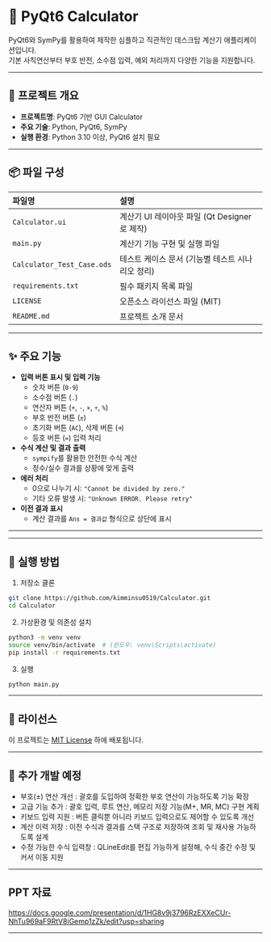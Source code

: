 # 🧮 PyQt6 Calculator

PyQt6와 SymPy를 활용하여 제작한 심플하고 직관적인 데스크탑 계산기 애플리케이션입니다.  
기본 사칙연산부터 부호 반전, 소수점 입력, 예외 처리까지 다양한 기능을 지원합니다.

---

## 📄 프로젝트 개요

- **프로젝트명**: PyQt6 기반 GUI Calculator
- **주요 기술**: Python, PyQt6, SymPy
- **실행 환경**: Python 3.10 이상, PyQt6 설치 필요

---

## 📦 파일 구성

| 파일명 | 설명 |
|:------|:----|
| `Calculator.ui` | 계산기 UI 레이아웃 파일 (Qt Designer로 제작) |
| `main.py` | 계산기 기능 구현 및 실행 파일 |
| `Calculator_Test_Case.ods` | 테스트 케이스 문서 (기능별 테스트 시나리오 정리) |
| `requirements.txt` | 필수 패키지 목록 파일 |
| `LICENSE` | 오픈소스 라이선스 파일 (MIT) |
| `README.md` | 프로젝트 소개 문서 |

---

## ✨ 주요 기능

- **입력 버튼 표시 및 입력 기능**
  - 숫자 버튼 (`0-9`)
  - 소수점 버튼 (`.`)
  - 연산자 버튼 (`+`, `-`, `×`, `÷`, `%`)
  - 부호 반전 버튼 (`±`)
  - 초기화 버튼 (`AC`), 삭제 버튼 (`⌫`)
  - 등호 버튼 (`=`) 입력 처리
- **수식 계산 및 결과 출력**
  - `sympify`를 활용한 안전한 수식 계산
  - 정수/실수 결과를 상황에 맞게 출력
- **에러 처리**
  - 0으로 나누기 시: `"Cannot be divided by zero."`
  - 기타 오류 발생 시: `"Unknown ERROR. Please retry"`
- **이전 결과 표시**
  - 계산 결과를 `Ans = 결과값` 형식으로 상단에 표시

---

---

## 🚀 실행 방법

1. 저장소 클론
```bash
git clone https://github.com/kimminsu0519/Calculator.git
cd Calculator
```

2. 가상환경 및 의존성 설치
```bash
python3 -m venv venv
source venv/bin/activate  # (윈도우: venv\Scripts\activate)
pip install -r requirements.txt
```

3. 실행
```bash
python main.py
```

---

## 📜 라이선스

이 프로젝트는 [MIT License](./LICENSE) 하에 배포됩니다.

---

## 📌 추가 개발 예정

- 부호(±) 연산 개선 : 괄호를 도입하여 정확한 부호 연산이 가능하도록 기능 확장
- 고급 기능 추가 : 괄호 입력, 루트 연산, 메모리 저장 기능(M+, MR, MC) 구현 계획
- 키보드 입력 지원 : 버튼 클릭뿐 아니라 키보드 입력으로도 제어할 수 있도록 개선
- 계산 이력 저장 : 이전 수식과 결과를 스택 구조로 저장하여 조회 및 재사용 가능하도록 설계
- 수정 가능한 수식 입력창 : QLineEdit를 편집 가능하게 설정해, 수식 중간 수정 및 커서 이동 지원

---

## PPT 자료
https://docs.google.com/presentation/d/1HG8v9j3796RzEXXeCUr-NhTu969aF9RtV8iGemp1zZk/edit?usp=sharing

---

